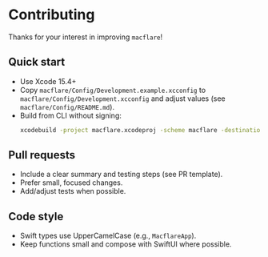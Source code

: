 # Contributing

Thanks for your interest in improving `macflare`!

## Quick start
- Use Xcode 15.4+
- Copy `macflare/Config/Development.example.xcconfig` to `macflare/Config/Development.xcconfig` and adjust values (see `macflare/Config/README.md`).
- Build from CLI without signing:
  ```bash
  xcodebuild -project macflare.xcodeproj -scheme macflare -destination 'platform=macOS' CODE_SIGNING_ALLOWED=NO build
  ```

## Pull requests
- Include a clear summary and testing steps (see PR template).
- Prefer small, focused changes.
- Add/adjust tests when possible.

## Code style
- Swift types use UpperCamelCase (e.g., `MacflareApp`).
- Keep functions small and compose with SwiftUI where possible.